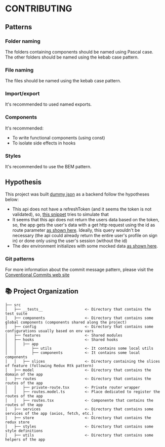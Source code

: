 # CONTRIBUTING

## Patterns

### Folder naming

The folders containing components should be named using Pascal case. The other folders should be named using the kebab case pattern.

### File naming

The files should be named using the kebab case pattern.

### Import/export

It's recommended to used named exports.

### Components

It's recommended:

- To write functional components (using const)
- To isolate side effects in hooks

### Styles

It's recommended to use the BEM pattern.

## Hypothesis

This project was built [dummy json](https://dummyjson.com/) as a backend follow the hypotheses below:

- This api does not have a refreshToken (and it seems the token is not validated), so, [this snippet](https://github.com/harrisonhenri/auth-app/blob/master/src/services/http/axios.ts#L39) tries to simulate that
- It seems that this api does not return the users data based on the token, so, the app gets the user's data with a get http request using the id as route parameter [as shown here](https://github.com/harrisonhenri/auth-app/blob/master/src/features/slices/user-info/user-info.api.ts#L8). Ideally, this query wouldn't be necessary (the api could already return the entire user's profile on sign in) or done only using the user's session (without the id)
- The dev environment initializes with some mocked data [as shown here](https://github.com/harrisonhenri/auth-app/blob/master/src/features/slices/contacts-list/contacts-list.slice.ts#L11).

### Git patterns

For more information about the commit message pattern, please visit the [Conventional Commits web site](https://www.conventionalcommits.org/en/v1.0.0/)

## 📚 Project Organization

```
├── src
│   ├── __tests__                   <- Directory that contains the test suite
│   ├── components                  <- Directory that contains some global components (components shared along the project)
│   ├── config                      <- Directory that contains some configurations usually based on env vars
│   ├── features                    <- Shared modules
│   ├── hooks                       <- Shared hooks
│   │   ├── app
│   │       ├── utils               <- It contains some local utils
│   │       ├── components          <- It contains some local components
│   │   ├── slices                  <- Directory containing the slices of feature (following Redux Rtk pattern)
│   ├── model                       <- Directory that contains the domain of the app
│   ├── routes                      <- Directory that contains the routes of the app
│   │   ├── private-route.tsx       <- Private router wrapper
│   │   ├── routes.model.ts         <- Place dedicated to register the routes of the app
│   │   ├── routes.tsx              <- Componente that contains the routes of the app
│   ├── services                    <- Directory that contains some services of the app (axios, fetch, etc.)
│   ├── store                       <- Directory that contains the redux store
│   ├── styles                      <- Directory that contains some style definitions
│   ├── utils                       <- Directory that contains some helpers of the app


```

